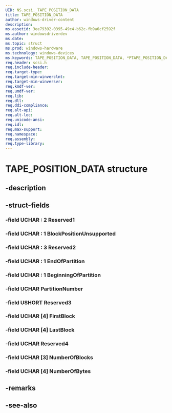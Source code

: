 ```yaml
---
UID: NS.scsi._TAPE_POSITION_DATA
title: TAPE_POSITION_DATA
author: windows-driver-content
description: 
ms.assetid: 3ee79392-0395-49c4-b62c-fb9a6cf2592f
ms.author: windowsdriverdev
ms.date: 
ms.topic: struct
ms.prod: windows-hardware
ms.technology: windows-devices
ms.keywords: TAPE_POSITION_DATA, TAPE_POSITION_DATA, *PTAPE_POSITION_DATA
req.header: scsi.h
req.include-header:
req.target-type:
req.target-min-winverclnt:
req.target-min-winversvr:
req.kmdf-ver:
req.umdf-ver:
req.lib:
req.dll:
req.ddi-compliance:
req.alt-api:
req.alt-loc:
req.unicode-ansi:
req.idl:
req.max-support:
req.namespace:
req.assembly:
req.type-library:
---
```


# TAPE_POSITION_DATA structure

## -description



## -struct-fields

### -field UCHAR  : 2 Reserved1			
 	
### -field UCHAR  : 1 BlockPositionUnsupported			
 	
### -field UCHAR  : 3 Reserved2			
 	
### -field UCHAR  : 1 EndOfPartition			
 	
### -field UCHAR  : 1 BeginningOfPartition			
 	
### -field UCHAR PartitionNumber			
 	
### -field USHORT Reserved3			
 	
### -field UCHAR [4] FirstBlock			
 	
### -field UCHAR [4] LastBlock			
 	
### -field UCHAR Reserved4			
 	
### -field UCHAR [3] NumberOfBlocks			
 	
### -field UCHAR [4] NumberOfBytes			
 	
## -remarks

## -see-also